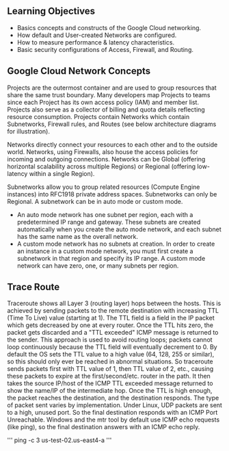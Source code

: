 ## Learning Objectives

* Basics concepts and constructs of the Google Cloud networking.
* How default and User-created Networks are configured.
* How to measure performance & latency characteristics.
* Basic security configurations of Access, Firewall, and Routing.

## Google Cloud Network Concepts

Projects are the outermost container and are used to group resources that share the same trust boundary. Many developers map Projects to teams since each Project has its own access policy (IAM) and member list. Projects also serve as a collector of billing and quota details reflecting resource consumption. Projects contain Networks which contain Subnetworks, Firewall rules, and Routes (see below architecture diagrams for illustration).

Networks directly connect your resources to each other and to the outside world. Networks, using Firewalls, also house the access policies for incoming and outgoing connections. Networks can be Global (offering horizontal scalability across multiple Regions) or Regional (offering low-latency within a single Region).

Subnetworks allow you to group related resources (Compute Engine instances) into RFC1918 private address spaces. Subnetworks can only be Regional. A subnetwork can be in auto mode or custom mode.

* An auto mode network has one subnet per region, each with a predetermined IP range and gateway. These subnets are created automatically when you create the auto mode network, and each subnet has the same name as the overall network.
* A custom mode network has no subnets at creation. In order to create an instance in a custom mode network, you must first create a subnetwork in that region and specify its IP range. A custom mode network can have zero, one, or many subnets per region.

## Trace Route

Traceroute shows all Layer 3 (routing layer) hops between the hosts. This is achieved by sending packets to the remote destination with increasing TTL (Time To Live) value (starting at 1). The TTL field is a field in the IP packet which gets decreased by one at every router. Once the TTL hits zero, the packet gets discarded and a "TTL exceeded" ICMP message is returned to the sender. This approach is used to avoid routing loops; packets cannot loop continuously because the TTL field will eventually decrement to 0. By default the OS sets the TTL value to a high value (64, 128, 255 or similar), so this should only ever be reached in abnormal situations.
So traceroute sends packets first with TTL value of 1, then TTL value of 2, etc., causing these packets to expire at the first/second/etc. router in the path. It then takes the source IP/host of the ICMP TTL exceeded message returned to show the name/IP of the intermediate hop. Once the TTL is high enough, the packet reaches the destination, and the destination responds.
The type of packet sent varies by implementation. Under Linux, UDP packets are sent to a high, unused port. So the final destination responds with an ICMP Port Unreachable. Windows and the mtr tool by default use ICMP echo requests (like ping), so the final destination answers with an ICMP echo reply.

'''
ping -c 3 us-test-02.us-east4-a
'''
